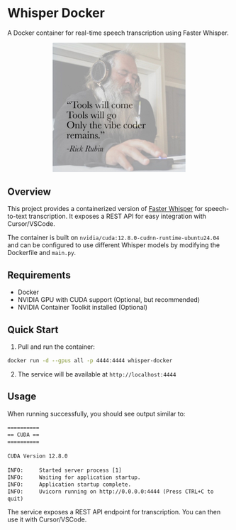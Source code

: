 # Whisper Docker

A Docker container for real-time speech transcription using Faster Whisper.

<p align="center">
    <img src="./vibe-coding-is-real.jpg" alt="Coding Vibe" style="width: 300px;">
</p>

## Overview

This project provides a containerized version of [Faster Whisper](https://github.com/SYSTRAN/faster-whisper) for speech-to-text transcription. It exposes a REST API for easy integration with Cursor/VSCode.

The container is built on `nvidia/cuda:12.8.0-cudnn-runtime-ubuntu24.04` and can be configured to use different Whisper models by modifying the Dockerfile and `main.py`.

## Requirements

- Docker
- NVIDIA GPU with CUDA support (Optional, but recommended)
- NVIDIA Container Toolkit installed (Optional)

## Quick Start

1. Pull and run the container:
```bash
docker run -d --gpus all -p 4444:4444 whisper-docker
```

2. The service will be available at `http://localhost:4444`

## Usage

When running successfully, you should see output similar to:
```
==========
== CUDA ==
==========

CUDA Version 12.8.0

INFO:     Started server process [1]
INFO:     Waiting for application startup.
INFO:     Application startup complete.
INFO:     Uvicorn running on http://0.0.0.0:4444 (Press CTRL+C to quit)
```

The service exposes a REST API endpoint for transcription. You can then use it with Cursor/VSCode.